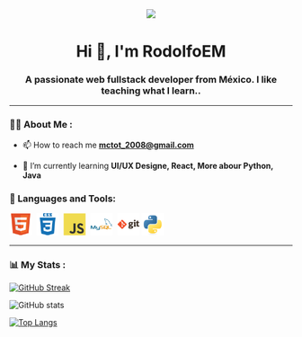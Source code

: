 <div id="header" align="center">
    <img src="https://media.giphy.com/media/QZkpIdieotn3i/giphy.gif" width="200" />
    <h1 align="center">Hi 👋, I'm RodolfoEM</h1>
    <h3 align="center">A passionate web fullstack developer from México. I like teaching what I learn..</h3>
</div>

---

### 👨‍💻 About Me :

- 📫 How to reach me **mctot_2008@gmail.com**

- 🌱 I’m currently learning **UI/UX Designe, React, More abour Python, Java**


<div align="left">
    <h3>🔨 Languages and Tools:</h3>
    <div>
        <img src="https://github.com/devicons/devicon/blob/master/icons/html5/html5-original.svg" title="HTML5" alt="HTML" width="40" height="40"/>&nbsp;
        <img src="https://github.com/devicons/devicon/blob/master/icons/css3/css3-plain-wordmark.svg"  title="CSS3" alt="CSS" width="40" height="40"/>&nbsp;
        <img src="https://github.com/devicons/devicon/blob/master/icons/javascript/javascript-original.svg" title="JavaScript" alt="JavaScript" width="40" height="40"/>&nbsp;
        <img src="https://github.com/devicons/devicon/blob/master/icons/mysql/mysql-original-wordmark.svg" title="MySQL"  alt="MySQL" width="40" height="40"/>&nbsp;
        <img src="https://github.com/devicons/devicon/blob/master/icons/git/git-original-wordmark.svg" title="Git" **alt="Git" width="40" height="40"/>
        <img src="https://github.com/devicons/devicon/blob/master/icons/python/python-original.svg" title="Git" **alt="Git" width="40" height="40"/>
      </div>
</div>

---

### 📊 My Stats :

[![GitHub Streak](http://github-readme-streak-stats.herokuapp.com?user=RodolfoEM&theme=onedark)](https://git.io/streak-stats)

![GitHub stats](https://github-readme-stats.vercel.app/api?username=RodolfoEM&show_icons=true&theme=radical)

[![Top Langs](https://github-readme-stats.vercel.app/api/top-langs/?username=RodolfoEM&theme=tokyonight)](https://github.com/anuraghazra/github-readme-stats)
